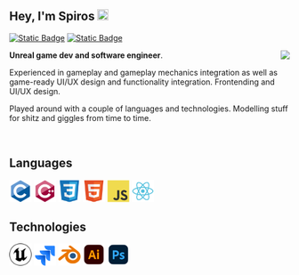 <!--INTRODUCTION-->
## Hey, I'm Spiros <img src="https://media.giphy.com/media/hvRJCLFzcasrR4ia7z/giphy.gif" width="20px" height="20px">

[![Static Badge](https://img.shields.io/badge/spiros--zer-blue?style=flat&logo=linkedin&logoColor=white)](https://www.linkedin.com/in/spiros-zervos-0478b5154/)
[![Static Badge](https://img.shields.io/badge/spiros--zer-red?style=flat&logo=gmail&logoColor=white)](mailto:spiridonzervos@gmail.com)

<img src = "https://github-readme-stats.vercel.app/api/top-langs/?username=spiros-zer&layout=compact" align="right">

<p align="left"> <strong>Unreal game dev and software engineer</strong>. 
  
  Experienced in gameplay and gameplay mechanics integration as well as game-ready UI/UX design and functionality integration. Frontending and UI/UX design.
  
  Played around with a couple of languages and technologies. Modelling stuff for shitz and giggles from time to time.</p>

<br>

<!--DETAILS-->
## Languages 
<img src="https://github.com/spiros-zer/spiros-zer/blob/main/lang/c_.svg" width="40px" height="40px"> <img src="https://github.com/spiros-zer/spiros-zer/blob/main/lang/cpp.svg" width="40px" height="40px">
<img src="https://github.com/spiros-zer/spiros-zer/blob/main/lang/css.svg" width="40px" height="40px"> <img src="https://github.com/spiros-zer/spiros-zer/blob/main/lang/html.svg" width="40px" height="40px"> <img src="https://github.com/spiros-zer/spiros-zer/blob/main/lang/js.svg" width="40px" height="40px"> <img src="https://github.com/spiros-zer/spiros-zer/blob/main/lang/react.svg" width="40px" height="40px"> 

## Technologies
<img src="https://github.com/spiros-zer/spiros-zer/blob/main/tech/unrealengine.svg" width="40px" height="40px"> <img src="https://github.com/spiros-zer/spiros-zer/blob/main/tech/jira-.svg" width="40px" height="40px">
<img src="https://github.com/spiros-zer/spiros-zer/blob/main/tech/blender-.svg" width="40px" height="40px">
<img src="https://github.com/spiros-zer/spiros-zer/blob/main/tech/illu.svg" width="40px" height="40px"> <img src="https://github.com/spiros-zer/spiros-zer/blob/main/tech/ph.svg" width="40px" height="40px">

